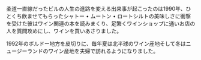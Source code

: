 柔道一直線だったビルの人生の進路を変える出来事が起こったのは1990年、ひとくち飲ませてもらったシャトー • ムートン • ロートシルトの美味しさに衝撃を受けた彼はワイン関連の本を読みまくり、足繁くワインショップに通いお店の人を質問攻めにし、ワインを買いあさりました。

1992年のボルドー地方を皮切りに、毎年夏は北半球のワイン産地そして冬はニュージーランドのワイン産地を夫婦で訪れるようになりました。
